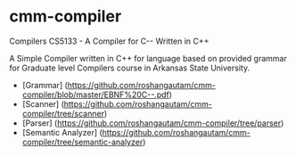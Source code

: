 # cmm-compiler
Compilers CS5133 - A Compiler for C-- Written in C++

A Simple Compiler written in C++ for language based on provided grammar for Graduate level Compilers course in Arkansas State University.

- [Grammar] (https://github.com/roshangautam/cmm-compiler/blob/master/EBNF%20C--.pdf)
- [Scanner] (https://github.com/roshangautam/cmm-compiler/tree/scanner)
- [Parser]  (https://github.com/roshangautam/cmm-compiler/tree/parser)
- [Semantic Analyzer] (https://github.com/roshangautam/cmm-compiler/tree/semantic-analyzer)

